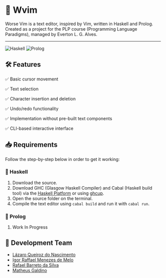 # 📝 Wvim
Worse Vim is a text editor, inspired by Vim, written in Haskell and Prolog. Created as a project for the PLP course (Programming Language Paradigms), managed by Everton L. G. Alves. 

---

![Haskell](https://img.shields.io/badge/Haskell-Done-green?style=flat-square&logo=haskell&labelColor=%235D4F85) 
![Prolog](https://img.shields.io/badge/Prolog-In_processing-red?style=flat-square&labelColor=%23184e60)

## 🛠️ Features
✅ Basic cursor movement

✅ Text selection

✅ Character insertion and deletion

✅ Undo/redo functionality

✅ Implementation without pre-built text components

✅ CLI-based interactive interface

## 📥 Requirements
Follow the step-by-step below in order to get it working:

### 🔹 Haskell
1. Download the source.
2. Download GHC (Glasgow Haskell Compiler) and Cabal (Haskell build tool) via the [Haskell Platform](https://www.haskell.org/platform/) or using [ghcup](https://www.haskell.org/ghcup/).
3. Open the source folder on the terminal.
4. Compile the text editor using `cabal build` and run it with `cabal run`.

### 🔹 Prolog
1. Work In Progress

## 📌 Development Team
* [Lázaro Queiroz do Nascimento](https://github.com/LazaroQueiroz)
* [Igor Raffael Menezes de Melo](https://github.com/igor-raffael)
* [Rafael Barreto da Silva](https://github.com/rafaell-silva)
* [Matheus Galdino](https://github.com/MatheusGaldinoo)


